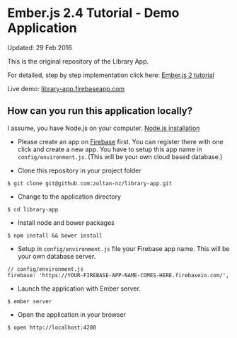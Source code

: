 # Ember.js 2.4 Tutorial - Demo Application

Updated: 29 Feb 2016

This is the original repository of the Library App.
 
For detailed, step by step implementation click here: [Ember.js 2 tutorial](http://yoember.com)

Live demo: [library-app.firebaseapp.com](https://library-app.firebaseapp.com/)

## How can you run this application locally?

I assume, you have Node.js on your computer. [Node.js installation](http://yoember.com/nodejs/the-best-way-to-install-node-js/)

* Please create an app on [Firebase](http://www.firebase.com) first. You can register there with one click and create a new app. You have to setup this app name in `config/environment.js`. (This will be your own cloud based database.)
 
* Clone this repository in your project folder
```
$ git clone git@github.com:zoltan-nz/library-app.git
```
* Change to the application directory
```
$ cd library-app
```
* Install node and bower packages
```
$ npm install && bower install
```
* Setup in `config/environment.js` file your Firebase app name. This will be your own database server.
```
// config/environment.js
firebase: 'https://YOUR-FIREBASE-APP-NAME-COMES-HERE.firebaseio.com/',
```
* Launch the application with Ember server.
```
$ ember server
```
* Open the application in your browser
```
$ open http://localhost:4200
```
